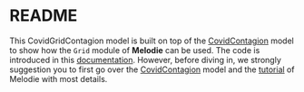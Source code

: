 # README

This CovidGridContagion model is built on top of the 
[CovidContagion](https://github.com/ABM4ALL/CovidContagion) 
model to show how the ``Grid`` module of **Melodie** can be used.
The code is introduced in this [documentation](https://abm4all.github.io/Melodie/html/gallery/covid_grid_contagion.html).
However, before diving in, we strongly suggestion you to first go over the [CovidContagion](https://github.com/ABM4ALL/CovidContagion) model 
and the [tutorial](https://abm4all.github.io/Melodie/html/tutorial.html) of Melodie with most details.
